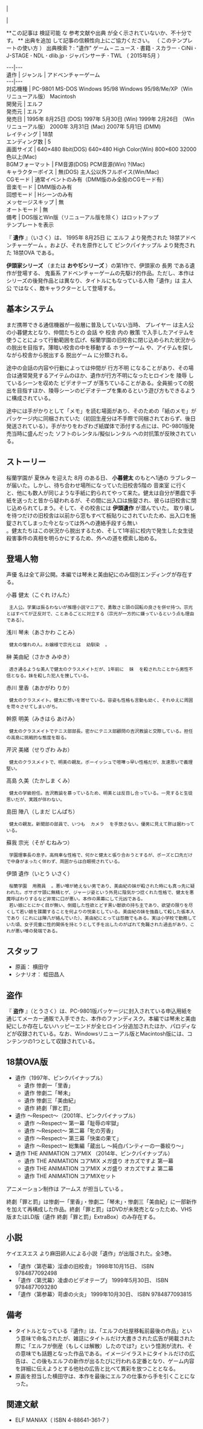 |

|

**この記事は 検証可能  な  参考文献や出典  が全く示されていないか、不十分です。 ** 出典を追加  して記事の信頼性向上にご協力ください。  （
このテンプレートの使い方  ）  出典検索  ?  :  "遺作" ゲーム  –  ニュース  **·** 書籍  **·** スカラー  **·**
CiNii  **·** J-STAGE  **·** NDL  **·** dlib.jp  **·** ジャパンサーチ  **·** TWL  （
2015年5月  ）  
  
---|---  
遺作  |  ジャンル  |  アドベンチャーゲーム   
---|---  
対応機種  |  PC-9801 MS-DOS  Windows 95/98  Windows 95/98/Me/XP（Winリニューアル版）  Macintosh   
開発元  |  エルフ   
発売元  |  エルフ   
発売日  |  1995年  8月25日  (DOS)  1997年  5月30日  (Win)  1999年  2月26日  （Winリニューアル版）  2000年  3月31日  (Mac)  2007年  5月1日  (DMM)   
レイティング  |  18禁   
エンディング数  |  5   
画面サイズ  |  640×480 8bit(DOS)  640×480 High Color(Win)  800×600 32000色以上(Mac)   
BGMフォーマット  |  FM音源(DOS)  PCM音源(Win)  ?(Mac)   
キャラクターボイス  |  無(DOS)  主人公以外フルボイス(Win/Mac)   
CGモード  |  通常イベントのみ有（DMM版のみ全般のCGモード有）   
音楽モード  |  DMM版のみ有   
回想モード  |  Hシーンのみ有   
メッセージスキップ  |  無   
オートモード  |  無   
備考  |  DOS版とWin版（リニューアル版を除く）はロットアップ   
テンプレートを表示  
  
『 **遺作** 』（いさく）は、  1995年  8月25日  に  エルフ  より発売された  18禁アドベンチャーゲーム  。および、それを原作として
ピンクパイナップル  より発売された  18禁OVA  である。

**伊頭家シリーズ** （または **おやぢシリーズ** ）の第1作で、伊頭家の  長男  である遺作が登場する、  鬼畜系
アドベンチャーゲームの先駆け的作品。ただし、本作はシリーズの後発作品とは異なり、タイトルにもなっている人物「遺作」は  主人公
ではなく、敵キャラクターとして登場する。

##  基本システム  

まだ携帯できる通信機器が一般層に普及していない当時、  プレイヤー  は主人公の小暮健太となり、仲間たちとの  会話  や  校舎  内の  散策
で入手したアイテムを使うことによって行動範囲を広げ、桜蘭学園の旧校舎に閉じ込められた状況からの脱出を目指す。薄暗い校舎の中を移動する  ホラーゲーム
や、アイテムを探しながら校舎から脱出する  脱出ゲーム  に分類される。

途中の会話の内容や行動によっては仲間が  行方不明  になることがあり、その場合は通常発見するアイテムのほか、遺作が行方不明になったヒロインを  陵辱
しているシーンを収めた  ビデオテープ
が落ちていることがある。全員揃っての脱出を目指すほか、陵辱シーンのビデオテープを集めるという遊び方もできるように構成されている。

途中には手がかりとして「メモ」を読む場面があり、そのための「紙のメモ」がパッケージ内に同梱されていた（初回生産分は不手際で同梱されておらず、後日発送されている）。手がかりをわざわざ紙媒体で添付する点には、PC-9801版発売当時に盛んだった
ソフトのレンタル/擬似レンタル  への対抗策が反映されている。

##  ストーリー  

桜蘭学園が  夏休み  を迎えた  8月  のある日、 **小暮健太** のもとへ1通の  ラブレター
が届いた。しかし、待ち合わせ場所になっていた旧校舎5階の  音楽室
に行くと、他にも数人が同じような手紙に釣られてやって来た。健太は自分が悪戯で手紙を送ったと皆から疑われるが、その間に出入口は施錠され、彼らは旧校舎に閉じ込められてしまう。そして、その校舎には
**伊頭遺作** が潜んでいた。  取り壊し
を待つだけの旧校舎は以前から窓もすべて板貼りにされていたため、出入口を施錠されてしまった今となっては外への連絡手段すら無い  
。健太たちはこの状況から脱出するため、そして1年前に校内で発生した女生徒殺害事件の真相を明らかにするため、外への道を模索し始める。

##  登場人物  

声優  名は全て非公開。本編では琴未と美由紀にのみ個別エンディングが存在する。

小暮 健太（こぐれ けんた）

     主人公。学業は振るわないが推理小説マニアで、勇敢さと頭の回転の良さを併せ持つ。宗光とはすべてが正反対で、ことあるごとに対立する（宗光が一方的に嫌っているという点も理由である）。 
浅川 琴未（あさかわ ことみ）

     健太の憧れの人。お嬢様で宗光とは  幼馴染  。 
榊 美由紀（さかき みゆき）

     透き通るような美人で健太のクラスメイトだが、1年前に  妹  を殺されたことから男性不信となる。妹を殺した犯人を捜している。 
赤川 里香（あかがわ りか）

     健太のクラスメイト。健太に想いを寄せている。容姿も性格も言動も幼く、それゆえに周囲を苛々させてしまいがち。 
幹原 明美（みきはら あけみ）

     健太のクラスメイトでテニス部部長。密かにテニス部顧問の吉沢教諭と交際している。担任の高島に挑戦的な態度を取る。 
芹沢 美緒（せりざわ みお）

     健太のクラスメイトで、明美の親友。ボーイッシュで喧嘩っ早い性格だが、友達思いで義理堅い。 
高島 久美（たかしま くみ）

     健太の学級担任。吉沢教諭を慕っているため、明美とは反目し合っている。一見すると生徒思いだが、実践が伴わない。 
島田 陣八（しまだ じんぱち）

     健太の親友。新聞部の部員で、いつも  カメラ  を手放さない。優男に見えて肝は据わっている。 
蘇我 宗光（そが むねみつ）

     学園理事長の息子。高飛車な性格で、何かと健太と張り合おうとするが、ポーズと口先だけで中身がまったく伴わず、周囲からは白眼視されている。 
伊頭 遺作（いとう いさく）

     桜蘭学園  用務員  。悪い噂が絶えない男であり、美由紀の妹が殺された時にも真っ先に疑われた。ボサボサ頭に無精ヒゲ、ジャージ姿という外見に陰気かつ捻くれた性格で、健太を悪魔呼ばわりするなど非常に口が悪い。本作の黒幕にして元凶である。 
     若い娘にとにかく目が無い、倒錯した性欲とどす黒い獣欲の持ち主であり、欲望の限りを尽くして若い娘を蹂躙することを何よりの悦楽としている。美由紀の妹を強姦して殺した張本人であり（これには陣八が絡んでいた）、美由紀にとっては怨敵でもある。実は小学校で勤務していた頃、女子児童に性的関係を持とうとして手を出したのがばれて免職された過去があり、これが悪い噂の発端である。 

##  スタッフ  

  * 原画：  横田守 
  * シナリオ：  蛭田昌人 

##  盗作  

『 **盗作**
』（とうさく）は、PC-9801版パッケージに封入されている申込用紙を通じてメーカー通販で入手できた、本作のファンディスク。本編では琴未と美由紀にしか存在しないハッピーエンドが全ヒロイン分追加されたほか、パロディなどが収録されている。なお、Windowsリニューアル版とMacintosh版には、コンテンツの1つとして収録されている。

##  18禁OVA版  

  * 遺作（1997年、ピンクパイナップル） 
    * 遺作 惨劇一「里香」 
    * 遺作 惨劇二「琴未」 
    * 遺作 惨劇三「美由紀」 
    * 遺作 終劇「罪と罰」 
  * 遺作 〜Respect〜（2001年、ピンクパイナップル） 
    * 遺作 〜Respect〜 第一幕「耻辱の牢獄」 
    * 遺作 〜Respect〜 第二幕「牝の芳香」 
    * 遺作 〜Respect〜 第三幕「快楽の果て」 
    * 遺作 〜Respect〜 総集編「蔵出し 〜純白パンティーの一番絞り〜」 
  * 遺作 THE ANIMATION コアMIX （2014年、ピンクパイナップル） 
    * 遺作 THE ANIMATION コアMIX メガ盛り オカズですよ 第一幕 
    * 遺作 THE ANIMATION コアMIX メガ盛り オカズですよ 第二幕 
    * 遺作 THE ANIMATION コアMIXセット 

アニメーション制作は  アームス  が担当している    。

終劇「罪と罰」は惨劇一「里香」・惨劇二「琴未」・惨劇三「美由紀」に一部新作を加えて再構成した作品。終劇「罪と罰」はDVDが未発売となったため、VHS版またはLD版（遺作
終劇「罪と罰」ExtraBox）のみ存在する。

##  小説  

ケイエスエス  より麻田卵人による小説「遺作」が出版された。全3巻。

  * 「遺作〈第壱幕〉淫虐の旧校舎」 1998年10月15日、  ISBN 9784877092498 
  * 「遺作〈第弐幕〉凌虐のビデオテープ」 1999年5月30日、  ISBN 9784877093280 
  * 「遺作〈第参幕〉苛虐の火炎」 1999年10月30日、  ISBN 9784877093815 

##  備考  

  * タイトルとなっている『遺作』は、「エルフの社屋移転前最後の作品」という意味で命名されたが、雑誌にタイトルだけ大書きされた広告が掲載された際に「エルフが倒産（もしくは解散）したのでは?」という憶測が流れ、その意味でも話題となった作品である。イメージイラストにタイトルだけの広告は、この後もエルフの新作が出るたびに行われる定番となり、ゲーム内容を詳細に伝えようとする他社の広告と比べて異彩を放つこととなる。 
  * 原画を担当した横田守は、本作を最後にエルフの仕事から手を引くことになった。 

##  関連文献  

  * ELF MANIAX（  ISBN 4-88641-361-7  ） 

